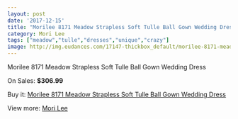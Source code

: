 ```yaml
---
layout: post
date: '2017-12-15'
title: "Morilee 8171 Meadow Strapless Soft Tulle Ball Gown Wedding Dress"
category: Mori Lee
tags: ["meadow","tulle","dresses","unique","crazy"]
image: http://img.eudances.com/17147-thickbox_default/morilee-8171-meadow-strapless-soft-tulle-ball-gown-wedding-dress.jpg
---
```

Morilee 8171 Meadow Strapless Soft Tulle Ball Gown Wedding Dress

On Sales: **$306.99**
<a href="https://www.eudances.com/en/mori-lee/5010-morilee-8171-meadow-strapless-soft-tulle-ball-gown-wedding-dress.html"><amp-img layout="responsive" width="600" height="600" src="//img.eudances.com/17147-thickbox_default/morilee-8171-meadow-strapless-soft-tulle-ball-gown-wedding-dress.jpg" alt="Morilee 8171 Meadow Strapless Soft Tulle Ball Gown Wedding Dress 0" /></a>
<a href="https://www.eudances.com/en/mori-lee/5010-morilee-8171-meadow-strapless-soft-tulle-ball-gown-wedding-dress.html"><amp-img layout="responsive" width="600" height="600" src="//img.eudances.com/17150-thickbox_default/morilee-8171-meadow-strapless-soft-tulle-ball-gown-wedding-dress.jpg" alt="Morilee 8171 Meadow Strapless Soft Tulle Ball Gown Wedding Dress 1" /></a>
<a href="https://www.eudances.com/en/mori-lee/5010-morilee-8171-meadow-strapless-soft-tulle-ball-gown-wedding-dress.html"><amp-img layout="responsive" width="600" height="600" src="//img.eudances.com/17149-thickbox_default/morilee-8171-meadow-strapless-soft-tulle-ball-gown-wedding-dress.jpg" alt="Morilee 8171 Meadow Strapless Soft Tulle Ball Gown Wedding Dress 2" /></a>
<a href="https://www.eudances.com/en/mori-lee/5010-morilee-8171-meadow-strapless-soft-tulle-ball-gown-wedding-dress.html"><amp-img layout="responsive" width="600" height="600" src="//img.eudances.com/17148-thickbox_default/morilee-8171-meadow-strapless-soft-tulle-ball-gown-wedding-dress.jpg" alt="Morilee 8171 Meadow Strapless Soft Tulle Ball Gown Wedding Dress 3" /></a>

Buy it: [Morilee 8171 Meadow Strapless Soft Tulle Ball Gown Wedding Dress](https://www.eudances.com/en/mori-lee/5010-morilee-8171-meadow-strapless-soft-tulle-ball-gown-wedding-dress.html "Morilee 8171 Meadow Strapless Soft Tulle Ball Gown Wedding Dress")

View more: [Mori Lee](https://www.eudances.com/en/9-mori-lee "Mori Lee")